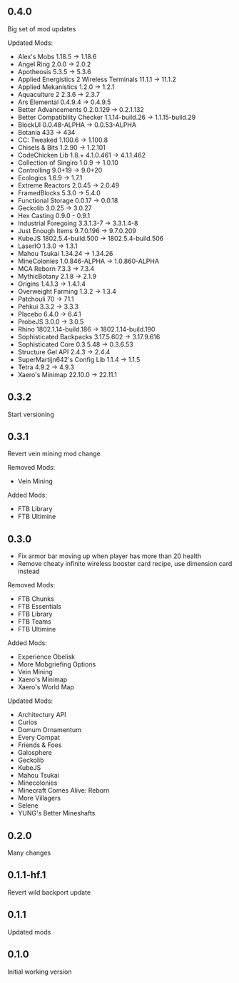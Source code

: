 ## 0.4.0

Big set of mod updates

Updated Mods:

- Alex's Mobs 1.18.5 -> 1.18.6
- Angel Ring 2.0.0 -> 2.0.2
- Apotheosis 5.3.5 -> 5.3.6
- Applied Energistics 2 Wireless Terminals 11.1.1 -> 11.1.2
- Applied Mekanistics 1.2.0 -> 1.2.1
- Aquaculture 2 2.3.6 -> 2.3.7
- Ars Elemental 0.4.9.4 -> 0.4.9.5
- Better Advancements 0.2.0.129 -> 0.2.1.132
- Better Compatibility Checker 1.1.14-build.26 -> 1.1.15-build.29
- BlockUI 0.0.48-ALPHA -> 0.0.53-ALPHA
- Botania 433 -> 434
- CC: Tweaked 1.100.6 -> 1.100.8
- Chisels & Bits 1.2.90 -> 1.2.101
- CodeChicken Lib 1.8.+ 4.1.0.461 -> 4.1.1.462
- Collection of Singiro 1.0.9 -> 1.0.10
- Controlling 9.0+19 -> 9.0+20
- Ecologics 1.6.9 -> 1.7.1
- Extreme Reactors 2.0.45 -> 2.0.49
- FramedBlocks 5.3.0 -> 5.4.0
- Functional Storage 0.0.17 -> 0.0.18
- Geckolib 3.0.25 -> 3.0.27
- Hex Casting 0.9.0 - 0.9.1
- Industrial Foregoing 3.3.1.3-7 -> 3.3.1.4-8
- Just Enough Items 9.7.0.196 -> 9.7.0.209
- KubeJS 1802.5.4-build.500 -> 1802.5.4-build.506
- LaserIO 1.3.0 -> 1.3.1
- Mahou Tsukai 1.34.24 -> 1.34.26
- MineColonies 1.0.846-ALPHA -> 1.0.860-ALPHA
- MCA Reborn 7.3.3 -> 7.3.4
- MythicBotany 2.1.8 -> 2.1.9
- Origins 1.4.1.3 -> 1.4.1.4
- Overweight Farming 1.3.2 -> 1.3.4
- Patchouli 70 -> 71.1
- Pehkui 3.3.2 -> 3.3.3
- Placebo 6.4.0 -> 6.4.1
- ProbeJS 3.0.0 -> 3.0.5
- Rhino 1802.1.14-build.186 -> 1802.1.14-build.190
- Sophisticated Backpacks 3.17.5.602 -> 3.17.9.616
- Sophisticated Core 0.3.5.48 -> 0.3.6.53
- Structure Gel API 2.4.3 -> 2.4.4
- SuperMartijn642's Config Lib 1.1.4 -> 1.1.5
- Tetra 4.9.2 -> 4.9.3
- Xaero's Minimap 22.10.0 -> 22.11.1

## 0.3.2

Start versioning

## 0.3.1

Revert vein mining mod change

Removed Mods:

- Vein Mining

Added Mods:

- FTB Library
- FTB Ultimine

## 0.3.0

- Fix armor bar moving up when player has more than 20 health
- Remove cheaty infinite wireless booster card recipe, use dimension card instead

Removed Mods:

- FTB Chunks
- FTB Essentials
- FTB Library
- FTB Teams
- FTB Ultimine

Added Mods:

- Experience Obelisk
- More Mobgriefing Options
- Vein Mining
- Xaero's Minimap
- Xaero's World Map

Updated Mods:

- Architectury API
- Curios
- Domum Ornamentum
- Every Compat
- Friends & Foes
- Galosphere
- Geckolib
- KubeJS
- Mahou Tsukai
- Minecolonies
- Minecraft Comes Alive: Reborn
- More Villagers
- Selene
- YUNG's Better Mineshafts

## 0.2.0

Many changes

## 0.1.1-hf.1 

Revert wild backport update

## 0.1.1

Updated mods

## 0.1.0

Initial working version

